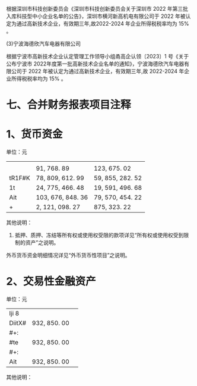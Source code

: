 根据深圳市科技创新委员会《深圳市科技创新委员会关于深圳市 2022 年第三批入库科技型中小企业名单的公告》，深圳市横河新高机电有限公司于 2022 年被认定为通过高新技术企业，有效期三年,故2022-2024 年企业所得税税率均为 $1 5 \%$ 。

(3)宁波海德欣汽车电器有限公司

根据宁波市高新技术企业认定管理工作领导小组甬高企认领〔2023〕1 号《关于公布宁波市 2022年度第一批高新技术企业名单的通知》，宁波海德欣汽车电器有限公司于 2022 年被认定为通过高新技术企业，有效期三年,故 2022-2024 年企业所得税税率均为 $1 5 \%$ 。

# 七、合并财务报表项目注释

# 1、货币资金

单位：元  

<table><tr><td></td><td></td><td></td></tr><tr><td></td><td>91, 768. 89</td><td>123, 675. 02</td></tr><tr><td>tR1F#K</td><td>78, 809, 612. 99</td><td>59, 855, 282. 52</td></tr><tr><td>1t </td><td>24, 775, 466. 48</td><td>19, 591, 496. 68</td></tr><tr><td>Ait</td><td>103, 676, 848. 36</td><td>79, 570, 454. 22</td></tr><tr><td>+</td><td>2, 121, 098. 27</td><td>875, 323. 22</td></tr></table>

其他说明：

1. 抵押、质押、冻结等所有权或使用权受限的款项详见“所有权或使用权受到限制的资产”之说明。

外币货币资金明细情况详见“外币货币性项目”之说明。

# 2、交易性金融资产

单位：元  

<table><tr><td>Iji 8</td><td></td><td></td></tr><tr><td>DiitX#</td><td>932, 850. 00</td><td></td></tr><tr><td>#+:</td><td></td><td></td></tr><tr><td>#te</td><td>932, 850. 00</td><td></td></tr><tr><td>#+:</td><td></td><td></td></tr><tr><td>Ait</td><td>932, 850. 00</td><td></td></tr></table>

其他说明：